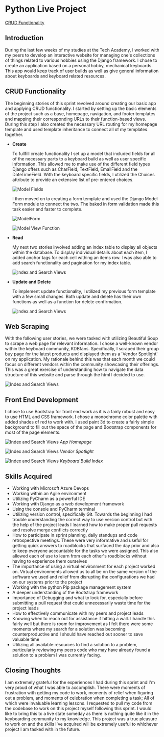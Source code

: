 # **Python Live Project**

[CRUD Functionality]()

## **Introduction**

During the last few weeks of my studies at the Tech Academy, I worked with my peers to develop an interactive website for managing one's collections of things related to various hobbies using the Django framework. I chose to create an application based on a personal hobby, mechanical keyboards. This app would keep track of user builds as well as give general information about keyboards and keyboard related resources. 


## **CRUD Functionality**

The beginning stories of this sprint revolved around creating our basic app and applying CRUD functionality. I started by setting up the basic elements of the project such as a base, homepage, navigation, and footer templates and mapping their corresponding URLs to their function-based views. During this step I also created the necessary URL routing for my homepage template and used template inheritance to connect all of my templates together.

* **Create**
    
    To fullfill create functionality I set up a model that included fields for all of the necessary parts to a keyboard build as well as user specific information. This allowed me to make use of the different field types Django offers such as CharField, TextField, EmailField and the DateTimeField. With the keyboard specific fields, I utilized the Choices attribute to provide an extensive list of pre-entered choices. 


	![Model Fields](/images/Model_Fields.png)


    I then moved on to creating a form template and used the Django Model Form module to connect the two. The baked in form 
	validation made this task easier and faster to complete.
	

	![ModelForm](/images/story-2_model_form.png)


	![Model View Function](/images/story2_view-function.png)


* **Read**

	My next two stories involved adding an index table to display all objects within the database. To display individual details about each item, I added anchor tags for each cell withing an items row. I was also able to add search functionality and pagination for my index table.
	
	
	![Index and Search Views](/images/story3_search_index_views.png)


* **Update and Delete**

	To implement update functionality, I utilized my previous form template with a few small changes. Both update and delete has their own functions as well as a function for delete confirmation.
	
	
	![Index and Search Views](/images/story3_edit_delete_views.png)
	
	
## **Web Scraping**

With the following user stories, we were tasked with utilizing Beautiful Soup to scrape a web page for relevant information. I chose a well-known vendor within the keyboard community, KDBfans. Specifically, I scraped their group buy page for the latest products and displayed them as a 'Vendor Spotlight' on my application. My rationale behind this was that each month we could focus on different vendors within the community showcasing their offerings. This was a great exercise of understanding how to navigate the data structure of this website and parse through the html I decided to use.


![Index and Search Views](/images/story6-7_webscraping.png)


## **Front End Development**

I chose to use Bootstrap for front end work as it is a fairly robust and easy to use HTML and CSS framework. I chose a monochrome color palette with added shades of red to work with. I used paint 3d to create a fairly simple background to fill out the space of the page and Bootstrap components for most of the page elements.


![Index and Search Views](/images/website_home_page.png)
*App Homepage*

![Index and Search Views](/images/vendor_spotlight.png)
*Vendor Spotlight*

![Index and Search Views](/images/my_builds.png)
*Keyboard Build Index*


## **Skills Acquired**


* Working with Microsoft Azure Devops
* Working within an Agile environment
* Utilizing PyCharm as a powerful IDE
* Working with Django as a web development framework
* Using the console and PyCharm terminal
* Utilizing version control, specifically Git. Towards the beginning I had trouble understanding the correct way to use version 
control but with the help of the project leads I learned how to make proper pull requests and resolve merge conflicts correctly
* How to participate in sprint planning, daily standups and code retrospective meetings. These were very informative and useful 
for getting quick answers to roadblocks that surfaced the day prior and also to keep everyone accountable for the tasks we were 
assigned. This also allowed each of use to learn from each other's roadblocks without having to experience them ourselves
* The importance of using a virtual environment for each project worked on. Virtual environments allowed us to all be on the 
same version of the software we used and relief from disrupting the configurations we had on our systems prior to the project
* Working with the python Pip package management system
* A deeper understanding of the Bootstrap framework
* Importance of Debugging and what to look for, especially before submitting a pull request that could unnecessarily waste time 
for the project leads
* How to effectively communicate with my peers and project leads
* Knowing when to reach out for assistance if hitting a wall. I handle this fairly well but there is room for improvement as I 
felt there were some moments where my search for a solution was becoming counterproductive and I should have reached out sooner 
to save valuable time
* Utilizing all available resources to find a solution to a problem, particularly reviewing my peers code who may have already 
found a solution to a problem I was currently facing.


## **Closing Thoughts**


I am extremely grateful for the experiences I had during this sprint and I'm very proud of what I was able to accomplish. There were moments of frustration with getting my code to work, moments of relief when figuring out a problem, and moments of celebration when completing a task; All of which were invaluable learning lessons. I requested to pull my code from the codebase to work on this project myself following this sprint. I would like to bring this to a live state someday as there is nothing quite like it in the keyboarding community to my knowledge. This project was a true pleasure to work on and the skills I've acquired will be extremely useful to whichever project I am tasked with in the future.
